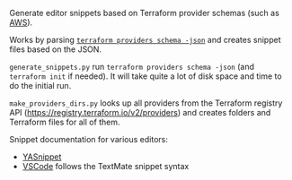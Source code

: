 Generate editor snippets based on Terraform provider schemas (such as
[AWS](https://github.com/terraform-providers/terraform-provider-aws/tree/master/aws)).

Works by parsing [`terraform providers schema
-json`](https://www.terraform.io/docs/commands/providers/schema.html) and
creates snippet files based on the JSON.

`generate_snippets.py` run `terraform providers schema -json` (and `terraform
init` if needed). It will take quite a lot of disk space and time to do the
initial run.

`make_providers_dirs.py` looks up all providers from the Terraform registry API
(https://registry.terraform.io/v2/providers) and creates folders and Terraform
files for all of them.

Snippet documentation for various editors:

- [YASnippet](https://joaotavora.github.io/yasnippet/snippet-development.html)
- [VSCode](https://code.visualstudio.com/docs/editor/userdefinedsnippets) follows the TextMate snippet syntax
